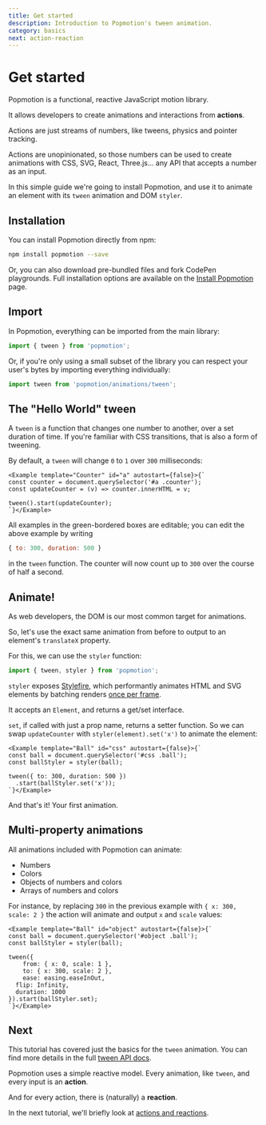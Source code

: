 ```yaml
---
title: Get started
description: Introduction to Popmotion's tween animation.
category: basics
next: action-reaction
---
```


# Get started

Popmotion is a functional, reactive JavaScript motion library.

It allows developers to create animations and interactions from **actions**.

Actions are just streams of numbers, like tweens, physics and pointer tracking.

Actions are unopinionated, so those numbers can be used to create animations with CSS, SVG, React, Three.js... any API that accepts a number as an input.

In this simple guide we're going to install Popmotion, and use it to animate an element with its `tween` animation and DOM `styler`.

## Installation

You can install Popmotion directly from npm:

```bash
npm install popmotion --save
```

Or, you can also download pre-bundled files and fork CodePen playgrounds. Full installation options are available on the [Install Popmotion](/learn/install) page.

## Import

In Popmotion, everything can be imported from the main library:

```javascript
import { tween } from 'popmotion';
```

Or, if you're only using a small subset of the library you can respect your user's bytes by importing everything individually:

```javascript
import tween from 'popmotion/animations/tween';
```

## The "Hello World" tween

A `tween` is a function that changes one number to another, over a set duration of time. If you're familiar with CSS transitions, that is also a form of tweening.

By default, a `tween` will change `0` to `1` over `300` milliseconds:

```marksy
<Example template="Counter" id="a" autostart={false}>{`
const counter = document.querySelector('#a .counter');
const updateCounter = (v) => counter.innerHTML = v;

tween().start(updateCounter);
`}</Example>
```

All examples in the green-bordered boxes are editable; you can edit the above example by writing

```javascript
{ to: 300, duration: 500 }
```

in the `tween` function. The counter will now count up to `300` over the course of half a second.

## Animate!

As web developers, the DOM is our most common target for animations.

So, let's use the exact same animation from before to output to an element's `translateX` property.

For this, we can use the `styler` function:

```javascript
import { tween, styler } from 'popmotion';
```

`styler` exposes [Stylefire](/api/stylefire), which performantly animates HTML and SVG elements by batching renders [once per frame](/api/framesync).

It accepts an `Element`, and returns a get/set interface.

`set`, if called with just a prop name, returns a setter function. So we can swap `updateCounter` with `styler(element).set('x')` to animate the element:

```marksy
<Example template="Ball" id="css" autostart={false}>{`
const ball = document.querySelector('#css .ball');
const ballStyler = styler(ball);

tween({ to: 300, duration: 500 })
  .start(ballStyler.set('x'));
`}</Example>
```

And that's it! Your first animation. 

## Multi-property animations

All animations included with Popmotion can animate:

- Numbers
- Colors
- Objects of numbers and colors
- Arrays of numbers and colors

For instance, by replacing `300` in the previous example with `{ x: 300, scale: 2 }` the action will animate and output `x` and `scale` values:

```marksy
<Example template="Ball" id="object" autostart={false}>{`
const ball = document.querySelector('#object .ball');
const ballStyler = styler(ball);

tween({
	from: { x: 0, scale: 1 },
	to: { x: 300, scale: 2 },
	ease: easing.easeInOut,
  flip: Infinity,
  duration: 1000
}).start(ballStyler.set);
`}</Example>
```

## Next

This tutorial has covered just the basics for the `tween` animation. You can find more details in the full [tween API docs](/api/tween).

Popmotion uses a simple reactive model. Every animation, like `tween`, and every input is an **action**.

And for every action, there is (naturally) a **reaction**.

In the next tutorial, we'll briefly look at [actions and reactions](/api/action-reaction).
